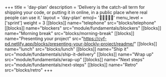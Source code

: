 +++
title = 'day-plan'
description = 'Delivery is the catch-all term for shipping your code, or putting it in online, in a public place where real people can use it.'
layout = 'day-plan'
emoji= '🧑🏽‍🤝‍🧑🏽'
menu_level = ['sprint']
weight = 3
[[blocks]]
name="telephone"
src="blocks/telephone"
[[blocks]]
name="blockers"
src="module/fundamentals/blockers"
[[blocks]]
name="Morning break"
src="blocks/morning-break"
[[blocks]]
name="Presenting your project"
src="https://cyf-pd.netlify.app/blocks/presenting-your-blockly-project/readme/"
[[blocks]]
name="lunch"
src="blocks/lunch"
[[blocks]]
name="Ship it"
src="module/fundamentals/ship-it-delivery"
[[blocks]]
name="Wrap up"
src="module/fundamentals/wrap-up"
[[blocks]]
name="Next steps"
src="module/fundamentals/next-steps"
[[blocks]]
name="Retro"
src="blocks/retro"
+++
